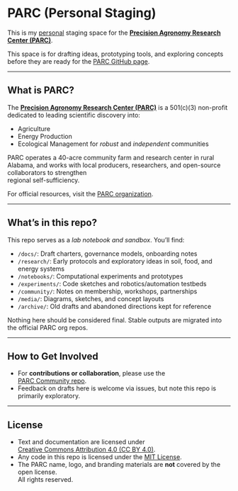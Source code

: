 # PARC (Personal Staging)

This is my <u>personal</u> staging space for the **[Precision Agronomy Research Center (PARC)](parccommons.org)**.  

This space is for drafting ideas, prototyping tools, and exploring concepts before they are ready for the [PARC GitHub page](https://github.com/parc).

---

## What is PARC?

The **[Precision Agronomy Research Center (PARC)](parccommons.org)** is a 501(c)(3) non-profit dedicated to leading scientific discovery into:

- Agriculture 
- Energy Production
- Ecological Management
for *robust* and *independent* communities  

PARC operates a 40-acre community farm and research center in rural Alabama, and works with local producers, researchers, and open-source collaborators to strengthen  
regional self-sufficiency.

For official resources, visit the [PARC organization](https://github.com/parc).

---

## What’s in this repo?

This repo serves as a *lab notebook and sandbox*. You’ll find:

- `/docs/`: Draft charters, governance models, onboarding notes  
- `/research/`: Early protocols and exploratory ideas in soil, food, and energy systems  
- `/notebooks/`: Computational experiments and prototypes  
- `/experiments/`: Code sketches and robotics/automation testbeds  
- `/community/`: Notes on membership, workshops, partnerships  
- `/media/`: Diagrams, sketches, and concept layouts  
- `/archive/`: Old drafts and abandoned directions kept for reference  

Nothing here should be considered final. Stable outputs are migrated into the official PARC org repos.

---

## How to Get Involved

- For **contributions or collaboration**, please use the  
  [PARC Community repo](https://github.com/parc/community).  
- Feedback on drafts here is welcome via issues, but note this repo is primarily exploratory.  

---

## License

- Text and documentation are licensed under  
  [Creative Commons Attribution 4.0 (CC BY 4.0)](https://creativecommons.org/licenses/by/4.0/).  
- Any code in this repo is licensed under the [MIT License](LICENSE).  
- The PARC name, logo, and branding materials are **not** covered by the open license.  
  All rights reserved.
